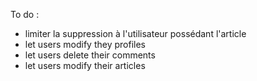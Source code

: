 To do : 
- limiter la suppression à l'utilisateur possédant l'article
- let users modify they profiles 
- let users delete their comments
- let users modify their articles
